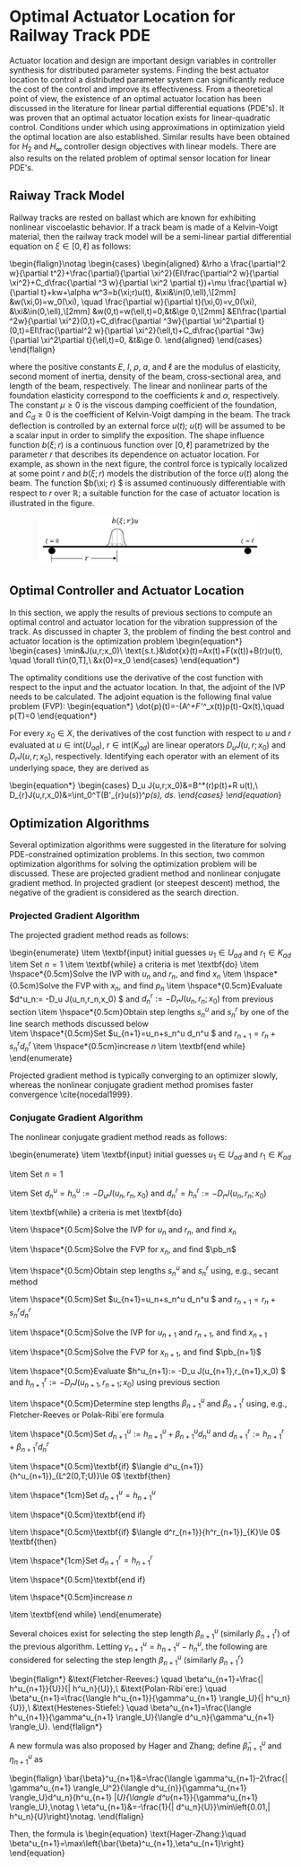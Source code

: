 # Optimal Actuator Location for Railway Track PDE
Actuator location and design are important design variables  in controller synthesis for distributed parameter systems. Finding the best actuator location to control a distributed parameter system can significantly reduce the cost of the control and improve  its effectiveness. From a theoretical point of view, the existence of an optimal actuator location has been discussed in the literature for linear partial differential equations (PDE's). It was proven that an optimal actuator location exists for linear-quadratic control.  Conditions under which using approximations in optimization yield the optimal location are also established.
 Similar results have been obtained for $H_2$ and $H_\infty$ controller design objectives with linear models. There are also results on the related problem of optimal sensor location for linear PDE's.



## Raiway Track Model
Railway tracks are rested on ballast which are known for exhibiting nonlinear viscoelastic behavior. If a track beam is made of a Kelvin-Voigt material, then the railway track model will be a semi-linear partial differential equation on $\xi\in [0,\ell]$ as follows:

\begin{flalign}\notag
\begin{cases}
\begin{aligned}
&\rho a \frac{\partial^2 w}{\partial t^2}+\frac{\partial}{\partial \xi^2}(EI\frac{\partial^2 w}{\partial \xi^2}+C_d\frac{\partial ^3 w}{\partial \xi^2 \partial t})+\mu \frac{\partial w}{\partial t}+kw+\alpha w^3=b(\xi;r)u(t), &\xi&\in(0,\ell),\\[2mm]
&w(\xi,0)=w_0(\xi), \quad \frac{\partial w}{\partial t}(\xi,0)=v_0(\xi), &\xi&\in(0,\ell),\\[2mm]
&w(0,t)=w(\ell,t)=0,&t&\ge 0,\\[2mm]
&EI\frac{\partial ^2w}{\partial \xi^2}(0,t)+C_d\frac{\partial ^3w}{\partial \xi^2\partial t}(0,t)=EI\frac{\partial^2 w}{\partial \xi^2}(\ell,t)+C_d\frac{\partial ^3w}{\partial \xi^2\partial t}(\ell,t)=0, &t&\ge 0.
\end{aligned}
\end{cases}
\end{flalign}

where the positive constants $E$, $I$, $\rho$, $a$, and $\ell$ are the modulus of elasticity, second moment of inertia, density of the beam, cross-sectional area, and length of the beam, respectively. The linear and nonlinear parts of the foundation elasticity correspond to the coefficients $k$ and $\alpha$, respectively. The constant $\mu\ge 0$ is the viscous damping coefficient of the foundation, and $C_d\ge 0$ is the coefficient of Kelvin-Voigt damping in the beam.
The track deflection is controlled by an external force  $u(t)$;  $u(t)$  will  be
assumed to be a scalar input in order to simplify the exposition. The shape influence function $b(\xi;r)$ is a continuous function over $[0,\ell]$ parametrized by the parameter $r$ that describes its dependence on actuator location. For example, as shown in the next figure, the control force is typically localized at some point $r$ and $b(\xi;r)$ models the distribution of the force $u(t)$ along the beam. The
function $b(\xi;  r) $  is assumed continuously differentiable with respect to $r$ over $\mathbb{R}$; a suitable function for the case of actuator location is illustrated in the figure.

<p align="center">
<img src="figs/Beam-schematic-2.JPG" width="400" />
</p>













## Optimal Controller and Actuator Location
In this section, we apply the results of previous sections to compute an optimal control and actuator location for the vibration suppression of the track. As discussed in chapter 3, the problem of finding the best control and actuator location is the optimization problem
\begin{equation*}
\begin{cases}
\min&J(u,r;x_0)\\
\text{s.t.}&\dot{x}(t)=Ax(t)+F(x(t))+B(r)u(t), \quad \forall t\in(0,T],\\
&x(0)=x_0
\end{cases}
\end{equation*}

The optimality conditions use the derivative of the cost function with respect to the input and the actuator location. In that, the adjoint of the IVP needs to be calculated. The adjoint equation is the following final value problem (FVP):
\begin{equation*}
\dot{p}(t)=-(A^*+F'^*_x(t))p(t)-Qx(t),\quad p(T)=0
\end{equation*}

For every $x_0\in X$, the derivatives of the cost function with respect to $u$ and $r$ evaluated at $u\in \text{int}(U_{ad})$, $r\in \text{int}(K_{ad})$ are linear operators $D_u J(u,r;x_0)$ and $D_{r}J(u,r;x_0)$, respectively. Identifying each operator with an element of its underlying space, they are derived as

\begin{equation*}
\begin{cases}
D_u J(u,r;x_0)&=B^*(r)p(t)+R u(t),\\
D_{r}J(u,r,x_0)&=\int_0^T(B'_{r}u(s))^*p(s)\, ds.
\end{cases}
\end{equation*}





















## Optimization Algorithms
Several optimization algorithms were suggested in the literature for solving PDE-constrained optimization problems. In this section, two common optimization algorithms for solving the optimization problem will be discussed. These are projected gradient method and nonlinear conjugate gradient method. In projected gradient (or steepest descent) method, the negative of the gradient is considered as the search direction. 

### Projected Gradient Algorithm
The projected gradient method reads as follows:

\begin{enumerate}
\item \textbf{input} initial guesses $u_1\in U_{ad}$ and $r_1\in K_{ad}$
\item Set $n=1$
\item \textbf{while} a criteria is met \textbf{do}
\item \hspace*{0.5cm}Solve the IVP with $u_n$ and $r_n$, and find $x_n$
\item \hspace*{0.5cm}Solve the FVP with $x_n$, and find $p_n$
\item \hspace*{0.5cm}Evaluate $d^u_n:= -D_u J(u_n,r_n,x_0) $ and $d^r_n:= -D_{r}J(u_n,r_n;x_0)$ from previous section
\item \hspace*{0.5cm}Obtain step lengths $s^u_n$ and $s^r_n$ by one of the line search methods discussed below  
\item \hspace*{0.5cm}Set $u_{n+1}=u_n+s_n^u d_n^u $ and $r_{n+1}=r_n+s_n^rd_n^r$
\item \hspace*{0.5cm}increase $n$
\item \textbf{end while}
\end{enumerate}

Projected gradient method is typically converging to an optimizer slowly, whereas the nonlinear conjugate gradient method promises faster convergence \cite{nocedal1999}. 

### Conjugate Gradient Algorithm
The nonlinear conjugate gradient method reads as follows:

\begin{enumerate}
\item \textbf{input} initial guesses $u_1\in U_{ad}$ and $r_1\in K_{ad}$

\item Set $n=1$

\item Set $d^u_n= h^u_n:= -D_u J(u_n,r_n,x_0)$ and $d^r_n= h^r_n:=-D_{r}J(u_n,r_n;x_0)$

\item \textbf{while} a criteria is met \textbf{do}

\item \hspace*{0.5cm}Solve the IVP for $u_n$ and $r_n$, and find $x_n$

\item \hspace*{0.5cm}Solve the FVP for $x_n$, and find $\pb_n$

\item \hspace*{0.5cm}Obtain step lengths $s^u_n$ and $s^r_n$ using, e.g., secant method

\item \hspace*{0.5cm}Set $u_{n+1}=u_n+s_n^u d_n^u $ and $r_{n+1}=r_n+s_n^r d_n^r$

\item \hspace*{0.5cm}Solve the IVP for $u_{n+1}$ and $r_{n+1}$, and find $x_{n+1}$

\item \hspace*{0.5cm}Solve the FVP for $x_{n+1}$, and find $\pb_{n+1}$

\item \hspace*{0.5cm}Evaluate $h^u_{n+1}:= -D_u J(u_{n+1},r_{n+1},x_0) $ and $h^r_{n+1}:=-D_{r}J(u_{n+1},r_{n+1};x_0)$ using previous section

\item \hspace*{0.5cm}Determine step lengths $\beta^u_{n+1}$ and $\beta^r_{n+1}$ using, e.g., Fletcher-Reeves or Polak-Ribi\`ere formula

\item \hspace*{0.5cm}Set $d^u_{n+1}:= h^u_{n+1}+\beta^u_{n+1}d^u_{n}$ and $d^r_{n+1}:= h^r_{n+1}+\beta^r_{n+1}d^r_{n}$

\item \hspace*{0.5cm}\textbf{if} $\langle d^u_{n+1}}{h^u_{n+1}}_{L^2(0,T;U)}\le 0$ \textbf{then}

\item \hspace*{1cm}Set $d^u_{n+1}=h^u_{n+1}$

\item \hspace*{0.5cm}\textbf{end if}

\item \hspace*{0.5cm}\textbf{if} $\langle d^r_{n+1}}{h^r_{n+1}}_{K}\le 0$ \textbf{then}

\item \hspace*{1cm}Set $d^r_{n+1}=h^r_{n+1}$

\item \hspace*{0.5cm}\textbf{end if}

\item \hspace*{0.5cm}increase $n$

\item \textbf{end while}
\end{enumerate}


Several choices exist for selecting the step length $\beta^u_{n+1}$ (similarly $\beta^r_{n+1}$) of the previous algorithm. Letting $\gamma^u_{n+1}=h^u_{n+1}-h^u_n$, the following are considered for selecting the step length $\beta^u_{n+1}$ (similarly $\beta^r_{n+1}$)

\begin{flalign*}
&\text{Fletcher-Reeves:} \quad \beta^u_{n+1}=\frac{\| h^u_{n+1}}{U}}{\| h^u_n}{U}},\\
&\text{Polan-Ribi\`ere:} \quad \beta^u_{n+1}=\frac{\langle h^u_{n+1}}{\gamma^u_{n+1} \rangle_U}{\| h^u_n}{U}},\\
&\text{Hestenes-Stiefel:} \quad  \beta^u_{n+1}=\frac{\langle h^u_{n+1}}{\gamma^u_{n+1} \rangle_U}{\langle d^u_n}{\gamma^u_{n+1} \rangle_U}.
\end{flalign*}


A new formula was also proposed by Hager and Zhang; define $\bar{\beta}^u_{n+1}$ and $\eta^u_{n+1}$ as

\begin{flalign}
\bar{\beta}^u_{n+1}&=\frac{\langle \gamma^u_{n+1}-2\frac{\| \gamma^u_{n+1} \rangle_U^2}{\langle d^u_{n}}{\gamma^u_{n+1} \rangle_U}d^u_n}{h^u_{n+1} \|_U}{\langle d^u_{n+1}}{\gamma^u_{n+1} \rangle_U},\notag \\
\eta^u_{n+1}&=-\frac{1}{\| d^u_n}{U}}\min\left\{0.01,\| h^u_n}{U}\right\}\notag.
\end{flalign}

Then, the formula is
\begin{equation}
\text{Hager-Zhang:}\quad \beta^u_{n+1}=\max\left\{\bar{\beta}^u_{n+1},\eta^u_{n+1}\right\}
\end{equation}
